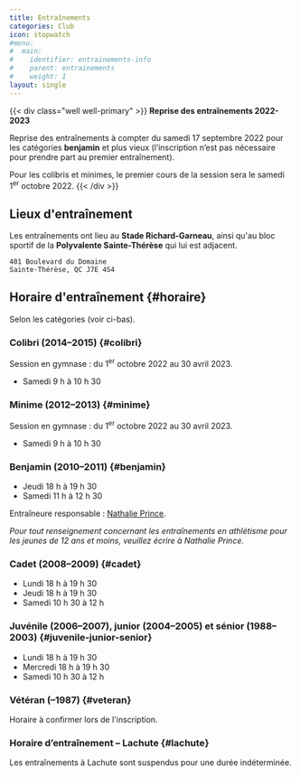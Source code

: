 ```yaml
---
title: Entraînements
categories: Club
icon: stopwatch
#menu:
#  main:
#    identifier: entrainements-info
#    parent: entrainements
#    weight: 1
layout: single
---
```


{{< div class="well well-primary" >}}
**Reprise des entraînements 2022-2023**

Reprise des entraînements à compter du samedi 17 septembre 2022 pour les catégories **benjamin** et plus vieux (l’inscription n’est pas nécessaire pour prendre part au premier entraînement).

Pour les colibris et minimes, le premier cours de la session sera le samedi 1<sup>er</sup> octobre 2022.
{{< /div >}}

## <span class="icon icon-map"></span> Lieux d'entraînement

Les entraînements ont lieu au **Stade Richard-Garneau**, ainsi qu'au bloc sportif de la **Polyvalente Sainte-Thérèse** qui lui est adjacent.

```
401 Boulevard du Domaine  
Sainte-Thérèse, QC J7E 4S4
```

<!--
Dans le but d'alléger les plateaux sportifs de la polyvalente durant la session d'hiver, certains entraînements des athlètes de catégorie **juvénile et plus vieux** peuvent se donner à l'**école Saint-Pierre**.

```
201 Rue Saint-Pierre  
Sainte-Thérèse, QC J7E 2S3
```

<em class="badge badge-primary">Nouveau!</em> Club satellite à **Lachute** : les entraînements ont lieu sur la piste d’athlétisme de la **Polyvalente Lavigne**.

```
452 Avenue d’Argenteuil  
Lachute, Quebec J8H 1W9
```
-->

## <span class="icon icon-stopwatch"></span> Horaire d'entraînement {#horaire}

Selon les catégories (voir ci-bas).

### Colibri (2014–2015) {#colibri}

Session en gymnase : du 1<sup>er</sup> octobre 2022 au 30 avril 2023.

- Samedi 9 h à 10 h 30

### Minime (2012–2013) {#minime}

Session en gymnase : du 1<sup>er</sup> octobre 2022 au 30 avril 2023.

- Samedi 9 h à 10 h 30

### Benjamin (2010–2011) {#benjamin}

- Jeudi 18 h à 19 h 30
- Samedi 11 h à 12 h 30

Entraîneure responsable : [Nathalie Prince](/club/entraineurs/nathalie-prince/). 

_Pour tout renseignement concernant les entraînements en athlétisme pour les jeunes de 12 ans et moins, veuillez écrire à Nathalie Prince._

### Cadet (2008–2009) {#cadet}

- Lundi 18 h à 19 h 30
- Jeudi 18 h à 19 h 30
- Samedi 10 h 30 à 12 h

<!--Consultez le [calendrier](cadets) pour les cadets.-->

### Juvénile (2006–2007), junior (2004–2005) et sénior (1988–2003) {#juvenile-junior-senior}

- Lundi 18 h à 19 h 30
- Mercredi 18 h à 19 h 30
- Samedi 10 h 30 à 12 h

### Vétéran (–1987) {#veteran}

Horaire à confirmer lors de l'inscription.

<!--

### Demi-fond (cadet, juvénile et plus vieux) {#demi-fond}

Les athlètes de catégorie **cadette** et **juvénile** peuvent suivre la planification spécialisée pour le demi-fond.

- Lundi 18 h à 19 h 30
- Mercredi 18 h à 19 h 30
- Samedi 10 h 30 à 12 h

Consultez le [calendrier](demi-fond) pour les entraînements de demi-fond.

Entraîneurs responsables :

- 
-->


### Horaire d’entraînement – Lachute {#lachute}

Les entraînements à Lachute sont suspendus pour une durée indéterminée.
